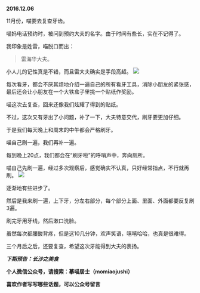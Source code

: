 
**2016.12.06**

11月份，喵要去复查牙齿。

喵妈电话预约时，被问到预约大夫的名字。由于时间有些长，实在不记得了。

我印象是姓雷，喵脱口而出：
>雷海华大夫。


小人儿的记性真是不错，而且雷大夫确实是手段高超。
![](http://upload-images.jianshu.io/upload_images/51001-ca5ce0d388ebcb54.jpg)


每次看牙，都会不厌其烦地介绍一遍自己的所有看牙工具，消除小朋友的紧张感，最后还会让小朋友在一个大铁盒子里挑一个贴纸作奖励。

喵这次去复查，回来还像我们炫耀了得到的贴纸。

不过，这次又有牙出了小问题，补了一下，大夫特意交代，刷牙要更加仔细。

于是我们每天晚上和周末的中午都会严格刷牙。

喵自己刷一遍，我们再补一遍。

每到晚上20点，我们都会在“刷牙啦”的呼哨声中，奔向厕所。

喵自己先刷一遍，经过多次观察后，感觉确实不认真，只好经常指点，不行就再刷。
![](http://upload-images.jianshu.io/upload_images/51001-fb05342750860267.jpg)


逐渐地有些进步了。

然后是我来刷一遍，上下牙，分左右部分，每个部分上面、里面、外面都要反复刷3遍。

刷完牙用牙线，然后漱口洗脸。

虽然每次都腰酸背疼，但是这10几分钟，欢声笑语，嘻嘻哈哈，也真是很难得。

三个月后之后，还要复查，希望这次牙能得到大夫的表扬。


***下期预告：长沙之美食***


**个人微信公众号，请搜索：摹喵居士（momiaojushi）**

**喜欢作者写写哪些话题，可以公众号留言**
